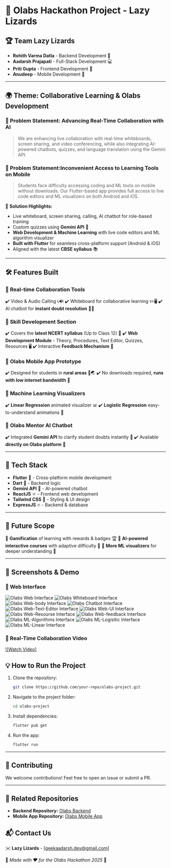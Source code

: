 # 🚀 Olabs Hackathon Project - Lazy Lizards

## 🏆 Team Lazy Lizards
- **Rohith Varma Datla** - Backend Development 📱
- **Aadarsh Prajapati** - Full-Stack Development 💻
- **Priti Gupta** - Frontend Development 🎨
- **Anudeep** - Mobile Development 📲

---

## 🌍 Theme: **Collaborative Learning & Olabs Development**

### 📌 Problem Statement: **Advancing Real-Time Collaboration with AI**
>We are enhancing live collaboration with real-time whiteboards, screen sharing, and video conferencing, while also integrating AI-powered chatbots, quizzes, and language translation using the Gemini API.

 ### 📌 Problem Statement:**Inconvenient Access to Learning Tools on Mobile**
 > Students face difficulty accessing coding and ML tools on mobile without downloads. Our Flutter-based app provides full access to live code editors and ML visualizers on both Android and iOS.

🚀 **Solution Highlights:**
- Live whiteboard, screen sharing, calling, AI chatbot for role-based training
- Custom quizzes using **Gemini API** 🤖
- **Web Development & Machine Learning** with live code editors and ML algorithm visualizer
- **Built with Flutter** for seamless cross-platform support (Android & iOS)
- Aligned with the latest **CBSE syllabus** 📚

---

## 🛠 Features Built

### 🔹 **Real-time Collaboration Tools**
✔️ Video & Audio Calling 📞🔊
✔️ Whiteboard for collaborative learning ✏️🖥️
✔️ AI chatbot for **instant doubt resolution** 🤖💡

### 🔹 **Skill Development Section**
✔️ Covers the **latest NCERT syllabus** (Up to Class 12) 📖
✔️ **Web Development Module** - Theory, Procedures, Text Editor, Quizzes, Resources 🖥️
✔️ Interactive **Feedback Mechanism** 📢

### 🔹 **Olabs Mobile App Prototype**
✔️ Designed for students in **rural areas** 🏡🌏
✔️ No downloads required, **runs with low internet bandwidth** 📶

### 🔹 **Machine Learning Visualizers**
✔️ **Linear Regression** animated visualizer 📊
✔️ **Logistic Regression** easy-to-understand animations 🤖

### 🔹 **Olabs Mentor AI Chatbot**
✔️ Integrated **Gemini API** to clarify student doubts instantly 🚀
✔️ Available **directly on Olabs platform** 🏫

---

## 🔧 Tech Stack
- **Flutter** 🦋 - Cross-platform mobile development
- **Dart** 🎯 - Backend logic
- **Gemini API** 🤖 - AI-powered chatbot
- **ReactJS** ⚛️ - Frontend web development
- **Tailwind CSS** 🎨 - Styling & UI design
- **ExpressJS** 🔥 - Backend & database

---

## 🎯 Future Scope
📌 **Gamification** of learning with rewards & badges 🏆
📌 **AI-powered interactive courses** with adaptive difficulty 🤖
📌 **More ML visualizers** for deeper understanding 🔬

---

## 📸 Screenshots & Demo
### 🔹 Web Interface
![Olabs Web Interface](public/screenshots/olabsPage1.png)
![Olabs Whiteboard Interface](public/screenshots/whiteboard.jpeg)
![Olabs Web-body Interface](public/screenshots/web-body.jpeg)
![Olabs Chatbot Interface](public/screenshots/chatbot.jpeg)
![Olabs Web-Text-Editor Interface](public/screenshots/web-text.jpeg)
![Olabs Web-UI Interface](public/screenshots/web.jpeg)
![Olabs Web-Resourse Interface](public/screenshots/web-res.jpeg)
![Olabs Web-feedback Interface](public/screenshots/web-feeed.jpeg)
![Olabs ML-Algorithms Interface](public/screenshots/ml-algo.jpeg)
![Olabs ML-Logisitic Interface](public/screenshots/logi.jpeg)
![Olabs ML-Linear Interface](public/screenshots/line.jpeg)
### 🎥 Real-Time Collaboration Video
[![Watch Video]](public/screenshots/realtimeColab.mp4)



## 💡 How to Run the Project
1. Clone the repository:
   ```bash
   git clone https://github.com/your-repo/olabs-project.git
   ```
2. Navigate to the project folder:
   ```bash
   cd olabs-project
   ```
3. Install dependencies:
   ```bash
   flutter pub get
   ```
4. Run the app:
   ```bash
   flutter run
   ```

---

## 🤝 Contributing
We welcome contributions! Feel free to open an issue or submit a PR.

---

## 🔗 Related Repositories
- **Backend Repository:** [Olabs Backend](https://github.com/Aadarshprajapati777/olabs-backend)
- **Mobile App Repository:** [Olabs Mobile App](https://github.com/anudeep2710/Olabs-Hack)


## 📬 Contact Us
✉️ **Lazy Lizards** - [geekaadarsh.dev@gmail.com]

📌 _Made with ❤️ for the Olabs Hackathon 2025_ 🎉

